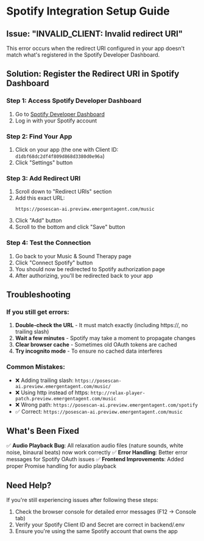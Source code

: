 # Spotify Integration Setup Guide

## Issue: "INVALID_CLIENT: Invalid redirect URI"

This error occurs when the redirect URI configured in your app doesn't match what's registered in the Spotify Developer Dashboard.

## Solution: Register the Redirect URI in Spotify Dashboard

### Step 1: Access Spotify Developer Dashboard
1. Go to [Spotify Developer Dashboard](https://developer.spotify.com/dashboard)
2. Log in with your Spotify account

### Step 2: Find Your App
1. Click on your app (the one with Client ID: `d1dbf68dc2df4f809d868d3380d0e96a`)
2. Click "Settings" button

### Step 3: Add Redirect URI
1. Scroll down to "Redirect URIs" section
2. Add this exact URL:
   ```
   https://posescan-ai.preview.emergentagent.com/music
   ```
3. Click "Add" button
4. Scroll to the bottom and click "Save" button

### Step 4: Test the Connection
1. Go back to your Music & Sound Therapy page
2. Click "Connect Spotify" button
3. You should now be redirected to Spotify authorization page
4. After authorizing, you'll be redirected back to your app

## Troubleshooting

### If you still get errors:
1. **Double-check the URL** - It must match exactly (including https://, no trailing slash)
2. **Wait a few minutes** - Spotify may take a moment to propagate changes
3. **Clear browser cache** - Sometimes old OAuth tokens are cached
4. **Try incognito mode** - To ensure no cached data interferes

### Common Mistakes:
- ❌ Adding trailing slash: `https://posescan-ai.preview.emergentagent.com/music/`
- ❌ Using http instead of https: `http://relax-player-patch.preview.emergentagent.com/music`
- ❌ Wrong path: `https://posescan-ai.preview.emergentagent.com/spotify`
- ✅ Correct: `https://posescan-ai.preview.emergentagent.com/music`

## What's Been Fixed

✅ **Audio Playback Bug**: All relaxation audio files (nature sounds, white noise, binaural beats) now work correctly
✅ **Error Handling**: Better error messages for Spotify OAuth issues
✅ **Frontend Improvements**: Added proper Promise handling for audio playback

## Need Help?

If you're still experiencing issues after following these steps:
1. Check the browser console for detailed error messages (F12 → Console tab)
2. Verify your Spotify Client ID and Secret are correct in backend/.env
3. Ensure you're using the same Spotify account that owns the app
